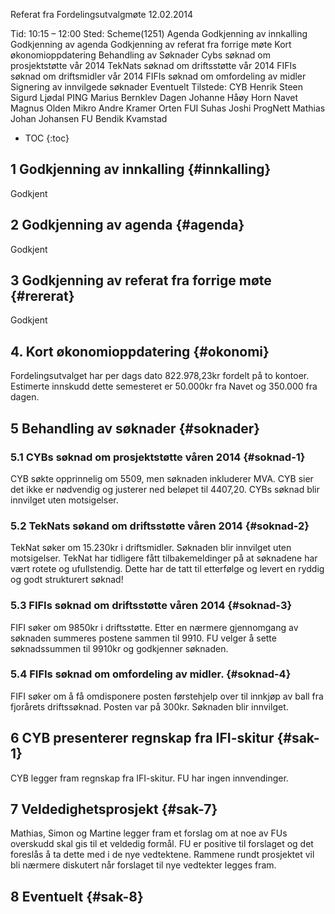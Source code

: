 Referat fra Fordelingsutvalgmøte 12.02.2014

Tid: 10:15 – 12:00
Sted: Scheme(1251) 
Agenda
Godkjenning av innkalling
Godkjenning av agenda
Godkjenning av referat fra forrige møte
Kort økonomioppdatering
Behandling av Søknader
Cybs søknad om prosjektstøtte vår 2014
TekNats søknad om driftsstøtte vår 2014
FIFIs søknad om driftsmidler vår 2014
FIFIs søknad om omfordeling av midler
Signering av innvilgede søknader
Eventuelt
Tilstede:
CYB
Henrik Steen
Sigurd Ljødal
PING
Marius Bernklev
Dagen
Johanne Håøy Horn
Navet
Magnus Olden
Mikro
Andre Kramer Orten
FUI
Suhas Joshi
ProgNett
Mathias Johan Johansen
FU
Bendik Kvamstad


* TOC
{:toc}

## 1 Godkjenning av innkalling {#innkalling}
Godkjent

## 2 Godkjenning av agenda {#agenda}
Godkjent

## 3 Godkjenning av referat fra forrige møte {#rererat}
Godkjent

## 4. Kort økonomioppdatering {#okonomi}
Fordelingsutvalget har per dags dato 822.978,23kr fordelt på to kontoer. Estimerte innskudd dette semesteret er 50.000kr fra Navet og 350.000 fra dagen.

## 5 Behandling av søknader {#soknader}

### 5.1 CYBs søknad om prosjektstøtte våren 2014 {#soknad-1}
CYB søkte opprinnelig om 5509, men søknaden inkluderer MVA. CYB sier det ikke er nødvendig og justerer ned beløpet til 4407,20. CYBs søknad blir innvilget uten motsigelser.

### 5.2 TekNats søkand om driftsstøtte våren 2014 {#soknad-2}
TekNat søker om 15.230kr i driftsmidler. Søknaden blir innvilget uten motsigelser. TekNat har tidligere fått tilbakemeldinger på at søknadene har vært rotete og ufullstendig. Dette har de tatt til etterfølge og levert en ryddig og godt strukturert søknad!

### 5.3 FIFIs søknad om driftsstøtte våren 2014 {#soknad-3}
FIFI søker om 9850kr i driftsstøtte. Etter en nærmere gjennomgang av søknaden summeres postene sammen til 9910. FU velger å sette søknadssummen til 9910kr og godkjenner søknaden.

### 5.4 FIFIs søknad om omfordeling av midler. {#soknad-4}
FIFI søker om å få omdisponere posten førstehjelp over til innkjøp av ball fra fjorårets driftssøknad. Posten var på 300kr. Søknaden blir innvilget.


## 6 CYB presenterer regnskap fra IFI-skitur {#sak-1}
CYB legger fram regnskap fra IFI-skitur. FU har ingen innvendinger.

## 7 Veldedighetsprosjekt {#sak-7}
Mathias, Simon og  Martine legger fram et forslag om at noe av FUs overskudd skal gis til et veldedig formål. FU er positive til forslaget og det foreslås å ta dette med i de nye vedtektene. Rammene rundt prosjektet vil bli nærmere diskutert når forslaget til nye vedtekter legges fram. 

## 8 Eventuelt {#sak-8}









